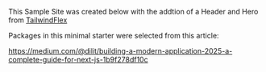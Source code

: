 This Sample Site was created below with the addtion of a Header and Hero from [TailwindFlex](https://tailwindflex.com/)

Packages in this minimal starter were selected from this article:

https://medium.com/@dilit/building-a-modern-application-2025-a-complete-guide-for-next-js-1b9f278df10c

